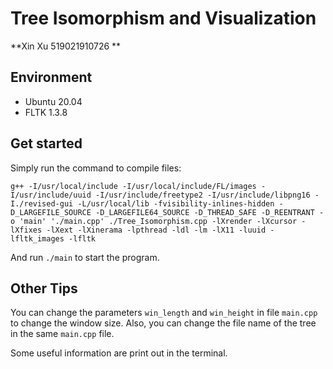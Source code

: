 # Tree Isomorphism and Visualization

**Xin Xu	519021910726 **

## Environment

- Ubuntu 20.04
- FLTK 1.3.8

## Get started

Simply run the command to compile files:

```
g++ -I/usr/local/include -I/usr/local/include/FL/images -I/usr/include/uuid -I/usr/include/freetype2 -I/usr/include/libpng16 -I./revised-gui -L/usr/local/lib -fvisibility-inlines-hidden -D_LARGEFILE_SOURCE -D_LARGEFILE64_SOURCE -D_THREAD_SAFE -D_REENTRANT -o 'main' './main.cpp' ./Tree_Isomorphism.cpp -lXrender -lXcursor -lXfixes -lXext -lXinerama -lpthread -ldl -lm -lX11 -luuid -lfltk_images -lfltk
```

And run ```./main``` to start the program.

## Other Tips

You can change the parameters ```win_length``` and ```win_height``` in file ```main.cpp``` to change the window size. Also, you can change the file name of the tree in the same ```main.cpp``` file.

Some useful information are print out in the terminal.